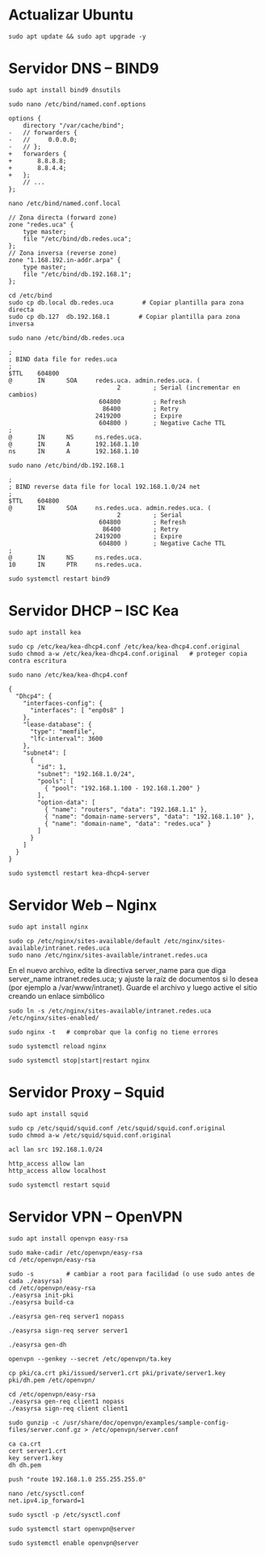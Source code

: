 # Actualizar Ubuntu
```
sudo apt update && sudo apt upgrade -y
```
# Servidor DNS – BIND9
```
sudo apt install bind9 dnsutils
```
```
sudo nano /etc/bind/named.conf.options
```
```
options {
    directory "/var/cache/bind";
-   // forwarders {
-   //     0.0.0.0;
-   // };
+   forwarders {
+       8.8.8.8;
+       8.8.4.4;
+   };
    // ...
};
```
```
nano /etc/bind/named.conf.local
```
```
// Zona directa (forward zone)
zone "redes.uca" {
    type master;
    file "/etc/bind/db.redes.uca";
};
// Zona inversa (reverse zone)
zone "1.168.192.in-addr.arpa" {
    type master;
    file "/etc/bind/db.192.168.1";
};
```
```
cd /etc/bind
sudo cp db.local db.redes.uca        # Copiar plantilla para zona directa
sudo cp db.127  db.192.168.1        # Copiar plantilla para zona inversa
```
```
sudo nano /etc/bind/db.redes.uca
```
```
;
; BIND data file for redes.uca
;
$TTL    604800
@       IN      SOA     redes.uca. admin.redes.uca. (
                              2         ; Serial (incrementar en cambios)
                         604800         ; Refresh
                          86400         ; Retry
                        2419200         ; Expire
                         604800 )       ; Negative Cache TTL
;
@       IN      NS      ns.redes.uca.
@       IN      A       192.168.1.10
ns      IN      A       192.168.1.10
```
```
sudo nano /etc/bind/db.192.168.1
```
```
;
; BIND reverse data file for local 192.168.1.0/24 net
;
$TTL    604800
@       IN      SOA     ns.redes.uca. admin.redes.uca. (
                              2         ; Serial
                         604800         ; Refresh
                          86400         ; Retry
                        2419200         ; Expire
                         604800 )       ; Negative Cache TTL
;
@       IN      NS      ns.redes.uca.
10      IN      PTR     ns.redes.uca.
```
```
sudo systemctl restart bind9
```
# Servidor DHCP – ISC Kea
```
sudo apt install kea
```
```
sudo cp /etc/kea/kea-dhcp4.conf /etc/kea/kea-dhcp4.conf.original
sudo chmod a-w /etc/kea/kea-dhcp4.conf.original   # proteger copia contra escritura
```
```
sudo nano /etc/kea/kea-dhcp4.conf
```
```
{
  "Dhcp4": {
    "interfaces-config": {
      "interfaces": [ "enp0s8" ]
    },
    "lease-database": {
      "type": "memfile",
      "lfc-interval": 3600
    },
    "subnet4": [
      {
        "id": 1,
        "subnet": "192.168.1.0/24",
        "pools": [
          { "pool": "192.168.1.100 - 192.168.1.200" }
        ],
        "option-data": [
          { "name": "routers", "data": "192.168.1.1" },
          { "name": "domain-name-servers", "data": "192.168.1.10" },
          { "name": "domain-name", "data": "redes.uca" }
        ]
      }
    ]
  }
}
```
```
sudo systemctl restart kea-dhcp4-server
```
# Servidor Web – Nginx
```
sudo apt install nginx
```
```
sudo cp /etc/nginx/sites-available/default /etc/nginx/sites-available/intranet.redes.uca
sudo nano /etc/nginx/sites-available/intranet.redes.uca
```
En el nuevo archivo, edite la directiva server_name para que diga server_name intranet.redes.uca; y ajuste la raíz de documentos si lo desea (por ejemplo a /var/www/intranet). Guarde el archivo y luego active el sitio creando un enlace simbólico
```
sudo ln -s /etc/nginx/sites-available/intranet.redes.uca /etc/nginx/sites-enabled/
```
```
sudo nginx -t   # comprobar que la config no tiene errores
```
```
sudo systemctl reload nginx
```
```
sudo systemctl stop|start|restart nginx
```
# Servidor Proxy – Squid
```
sudo apt install squid
```
```
sudo cp /etc/squid/squid.conf /etc/squid/squid.conf.original  
sudo chmod a-w /etc/squid/squid.conf.original 
```
```
acl lan src 192.168.1.0/24
```
```
http_access allow lan
http_access allow localhost
```
```
sudo systemctl restart squid
```
# Servidor VPN – OpenVPN
```
sudo apt install openvpn easy-rsa
```
```
sudo make-cadir /etc/openvpn/easy-rsa
cd /etc/openvpn/easy-rsa
```
```
sudo -s         # cambiar a root para facilidad (o use sudo antes de cada ./easyrsa)
cd /etc/openvpn/easy-rsa
./easyrsa init-pki
./easyrsa build-ca
```
```
./easyrsa gen-req server1 nopass
```
```
./easyrsa sign-req server server1
```
```
./easyrsa gen-dh
```
```
openvpn --genkey --secret /etc/openvpn/ta.key
```
```
cp pki/ca.crt pki/issued/server1.crt pki/private/server1.key pki/dh.pem /etc/openvpn/
```
```
cd /etc/openvpn/easy-rsa
./easyrsa gen-req client1 nopass
./easyrsa sign-req client client1
```
```
sudo gunzip -c /usr/share/doc/openvpn/examples/sample-config-files/server.conf.gz > /etc/openvpn/server.conf
```
```
ca ca.crt
cert server1.crt
key server1.key
dh dh.pem
```
```
push "route 192.168.1.0 255.255.255.0"
```
```
nano /etc/sysctl.conf
net.ipv4.ip_forward=1
```
```
sudo sysctl -p /etc/sysctl.conf
```
```
sudo systemctl start openvpn@server
```
```
sudo systemctl enable openvpn@server
```